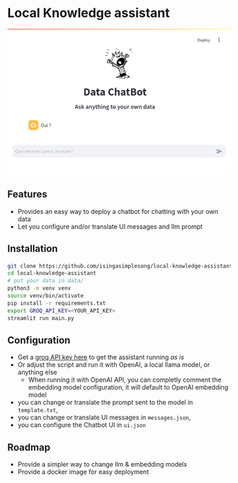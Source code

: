# Local Knowledge assistant

<!--![lka screenshot](lka.png)-->
<p align="center">
  <img src="lka.png" alt="lka screenshot"/>
</p>

## Features

- Provides an easy way to deploy a chatbot for chatting with your own data
- Let you configure and/or translate UI messages and llm prompt

## Installation

```bash
git clone https://github.com/isingasimplesong/local-knowledge-assistant.git
cd local-knowledge-assistant
# put your data in data/
python3 -m venv venv
source venv/bin/activate
pip install -r requirements.txt
export GROQ_API_KEY=<YOUR_API_KEY>
streamlit run main.py
```

## Configuration

- Get a [groq API key here](https://console.groq.com/) to get the assistant running *as is*
- Or adjust the script and run it with OpenAI, a local llama model, or anything else
  - When running it with OpenAI API, you can completly comment the embedding
    model configuration, it will default to OpenAI embedding model
- you can change or translate the prompt sent to the model in `template.txt`,
- you can change or translate UI messages in `messages.json`,
- you can configure the Chatbot UI in `ui.json`

## Roadmap

- Provide a simpler way to change llm & embedding models
- Provide a docker image for easy deployment

